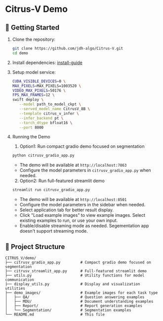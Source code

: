 # Citrus-V Demo

## 🚀 Getting Started

1. Clone the repository:

   ```bash
   git clone https://github.com/jdh-algo/Citrus-V.git
   cd demo
   ```
2. Install dependencies: [install-guide](../README.md##🛠️-Installation)
3. Setup model service:

   ```bash
   CUDA_VISIBLE_DEVICES=0 \
   MAX_PIXELS=MAX_PIXELS=1003520 \
   VIDEO_MAX_PIXELS=50176 \
   FPS_MAX_FRAMES=12 \
   swift deploy \
      --model path_to_model_ckpt \
      --served_model_name CitrusV_8B \
      --template citrus_v_infer \
      --infer_backend pt \
      --torch_dtype bfloat16 \
      --port 8000
   ```
4. Running the Demo

   1. Option1: Run compact gradio demo focused on segmentation

   ```bash
   python citrusv_gradio_app.py
   ```

   - The demo will be available at `http://localhost:7863`
   - Configure the model parameters in `citrusv_gradio_app.py` when needed.

   2. Option2: Run full-featured streamlit demo

   ```bash
   streamlit run citrusv_gradio_app.py
   ```

   - The demo will be available at `http://localhost:8501`
   - Configure the model parameters in the sidebar when needed.
   - Select application tab for better result display.
   - Click "Load example images" to view example images. Select existing examples to run, or use your own input.
   - Enable/disable streaming mode as needed. Segementation app doesn't support streaming mode.

## 📁 Project Structure

```
CITRUS_V/demo/
├── citrusv_gradio_app.py         # Compact gradio demo focused on segmentation
├── citrusv_streamlit_app.py      # Full-featured streamlit demo
├── utils.py                      # Utility functions for model communication
├── display_utils.py              # Display and visualization utilities
├── demo_images/                  # Example images for each task type
│   ├── QA/                       # Question answering examples
│   ├── MDU/                      # Document understanding examples
│   ├── Report/                   # Report generation examples
│   └── Segmentation/             # Segmentation examples
└── README.md                     # This file
```
